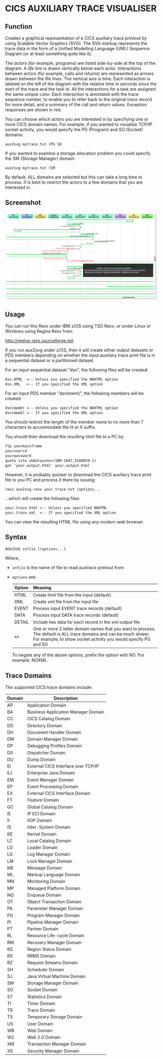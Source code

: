 # CICS AUXILIARY TRACE VISUALISER

## Function

Creates a graphical representation of a CICS auxiliary
trace printout by using Scalable Vector Graphics (SVG).
The SVG markup represents the trace data in the form
of a Unified Modelling Language (UML) Sequence Diagram
(or at least something quite like it).

The *actors* (for example, programs) are listed side-by-side 
at the top of the diagram. A *life line* is
drawn vertically below each actor. Interactions
between actors (for example, calls and returns) are
represented as arrows drawn between the life lines.
The vertical axis is time. Each interaction is labeled
on the left of the diagram with the relative time in
seconds since the start of the trace and the task id.
All the interactions for a task are assigned the same
unique color. Each interaction is annotated with the
trace sequence number, to enable you to refer back to
the original trace record for more detail, and a summary 
of the call and return values. Exception responses
are shown in red.

You can choose which actors you are interested in by
specifying one or more CICS domain names. For example, if
you wanted to visualize TCP/IP socket activity, you
would specify the PG (Program) and SO (Socket) domains:

    aux2svg mytrace.txt (PG SO

If you wanted to examine a storage allocation problem
you could specify the SM (Storage Manager) domain:

    aux2svg mytrace.txt (SM

By default, ALL domains are selected but this can take
a long time to process. It is best to restrict the
actors to a few domains that you are interested in.

## Screenshot

![Image of aux2svg](./img/screengrab.png)

## Usage

You can run this Rexx under IBM z/OS using TSO Rexx, or under Linux
or Windows using Regina Rexx from:

   http://regina-rexx.sourceforge.net

If you run aux2svg under z/OS, then it will create
either output datasets or PDS members depending on
whether the input auxiliary trace print file is in
a sequential dataset or a partitioned dataset.

For an input sequential dataset "dsn", the following
files will be created:

    dsn.HTML  <-- Unless you specified the NOHTML option
    dsn.XML   <-- If you specified the XML option

For an input PDS member "dsn(mem)", the following
members will be created:

    dsn(memH) <-- Unless you specified the NOHTML option
    dsn(memX) <-- If you specified the XML option

You should restrict the length of the member name to
no more than 7 characters to accommodate the H or X
suffix.

You should then download the resulting html file to a
PC by:

    ftp yourmainframe
    youruserid
    yourpassword
    quote site sbdataconn=(IBM-1047,ISO8859-1)
    get 'your.output.html' your.output.html

However, it is probably quicker to download the CICS
auxiliary trace print file to you PC and process it
there by issuing:

    rexx aux2svg.rexx your.trace.txt (options...

...which will create the following files:

    your.trace.html <-- Unless you specified NOHTML
    your.trace.xml  <-- If you specified the XML option

You can view the resulting HTML file using any modern
web browser.

## Syntax

    AUX2SVG infile [(options...]

Where,

* `infile` Is the name of file to read auxtrace printout from

* `options` are:

    | Option | Meaning |
    | --- | --- |
    | HTML   | Create html file from the input (default) |
    | XML    | Create xml file from the input file |
    | EVENT  | Process input EVENT trace records (default) |
    | DATA   | Process input DATA trace records (default) |
    | DETAIL | Include hex data for each record in the xml output file |
    | xx     | One or more 2 letter domain names that you want to process. The default is ALL trace domains and can be much slower. For example, to show socket activity you would specify PG and SO |

    To negate any of the above options, prefix
    the option with NO. For example, NOXML.

## Trace Domains

The supported CICS trace domains include:
 
| Domain | Description |
| - | - |
| AP | Application Domain | 
| BA | Business Application Manager Domain |
| CC | CICS Catalog Domain | 
| DD | Directory Domain | 
| DH | Document Handler Domain | 
| DM | Domain Manager Domain | 
| DP | Debugging Profiles Domain | 
| DS | Dispatcher Domain | 
| DU | Dump Domain | 
| EI | External CICS Interface over TCP/IP |
| EJ | Enterprise Java Domain | 
| EM | Event Manager Domain | 
| EP | Event Processing Domain | 
| EX | External CICS Interface Domain | 
| FT | Feature Domain | 
| GC | Global Catalog Domain | 
| IE | IP ECI Domain | 
| II | IIOP Domain | 
| IS | Inter-System Domain | 
| KE | Kernel Domain | 
| LC | Local Catalog Domain | 
| LD | Loader Domain | 
| LG | Log Manager Domain | 
| LM | Lock Manager Domain | 
| ME | Message Domain | 
| ML | Markup Language Domain | 
| MN | Monitoring Domain | 
| MP | Managed Platform Domain | 
| NQ | Enqueue Domain | 
| OT | Object Transaction Domain | 
| PA | Parameter Manager Domain | 
| PG | Program Manager Domain | 
| PI | Pipeline Manager Domain | 
| PT | Partner Domain | 
| RL | Resource Life-cycle Domain | 
| RM | Recovery Manager Domain | 
| RS | Region Status Domain | 
| RX | RRMS Domain | 
| RZ | Request Streams Domain | 
| SH | Scheduler Domain | 
| SJ | Java Virtual Machine Domain | 
| SM | Storage Manager Domain | 
| SO | Socket Domain | 
| ST | Statistics Domain | 
| TI | Timer Domain | 
| TR | Trace Domain | 
| TS | Temporary Storage Domain | 
| US | User Domain | 
| WB | Web Domain | 
| W2 | Web 2.0 Domain | 
| XM | Transaction Manager Domain | 
| XS | Security Manager Domain | 
